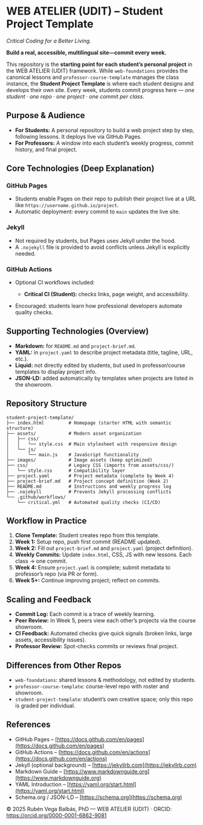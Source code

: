 # WEB ATELIER (UDIT) – Student Project Template

_Critical Coding for a Better Living._

**Build a real, accessible, multilingual site—commit every week.**

This repository is the **starting point for each student’s personal project** in the WEB ATELIER (UDIT) framework. While `web-foundations` provides the canonical lessons and `professor-course-template` manages the class instance, the **Student Project Template** is where each student designs and develops their own site. Every week, students commit progress here — _one student · one repo · one project · one commit per class_.

## Purpose & Audience

- **For Students:** A personal repository to build a web project step by step, following lessons. It deploys live via GitHub Pages.
- **For Professors:** A window into each student’s weekly progress, commit history, and final project.

## Core Technologies (Deep Explanation)

### GitHub Pages

- Students enable Pages on their repo to publish their project live at a URL like `https://username.github.io/project`.
- Automatic deployment: every commit to `main` updates the live site.

### Jekyll

- Not required by students, but Pages uses Jekyll under the hood.
- A `.nojekyll` file is provided to avoid conflicts unless Jekyll is explicitly needed.

### GitHub Actions

- Optional CI workflows included:

  - **Critical CI (Student):** checks links, page weight, and accessibility.

- Encouraged: students learn how professional developers automate quality checks.

## Supporting Technologies (Overview)

- **Markdown:** for `README.md` and `project-brief.md`.
- **YAML:** in `project.yaml` to describe project metadata (title, tagline, URL, etc.).
- **Liquid:** not directly edited by students, but used in professor/course templates to display project info.
- **JSON-LD:** added automatically by templates when projects are listed in the showroom.

## Repository Structure

```plaintext
student-project-template/
├── index.html         # Homepage (starter HTML with semantic structure)
├── assets/            # Modern asset organization
│   ├── css/
│   │   └── style.css  # Main stylesheet with responsive design
│   └── js/
│       └── main.js    # JavaScript functionality
├── images/            # Image assets (keep optimized)
├── css/               # Legacy CSS (imports from assets/css/)
│   └── style.css      # Compatibility layer
├── project.yaml       # Project metadata (complete by Week 4)
├── project-brief.md   # Project concept definition (Week 2)
├── README.md          # Instructions and weekly progress log
├── .nojekyll          # Prevents Jekyll processing conflicts
└── .github/workflows/
    └── critical.yml   # Automated quality checks (CI/CD)
```

## Workflow in Practice

1. **Clone Template:** Student creates repo from this template.
2. **Week 1:** Setup repo, push first commit (README updated).
3. **Week 2:** Fill out `project-brief.md` and `project.yaml` (project definition).
4. **Weekly Commits:** Update `index.html`, CSS, JS with new lessons. Each class → one commit.
5. **Week 4:** Ensure `project.yaml` is complete; submit metadata to professor’s repo (via PR or form).
6. **Week 5+:** Continue improving project; reflect on commits.

## Scaling and Feedback

- **Commit Log:** Each commit is a trace of weekly learning.
- **Peer Review:** In Week 5, peers view each other’s projects via the course showroom.
- **CI Feedback:** Automated checks give quick signals (broken links, large assets, accessibility issues).
- **Professor Review:** Spot-checks commits or reviews final project.

## Differences from Other Repos

- `web-foundations`: shared lessons & methodology, not edited by students.
- `professor-course-template`: course-level repo with roster and showroom.
- `student-project-template`: student’s own creative space; only this repo is graded per individual.

## References

- GitHub Pages – [https://docs.github.com/en/pages](https://docs.github.com/en/pages)
- GitHub Actions – [https://docs.github.com/en/actions](https://docs.github.com/en/actions)
- Jekyll (optional background) – [https://jekyllrb.com](https://jekyllrb.com)
- Markdown Guide – [https://www.markdownguide.org](https://www.markdownguide.org)
- YAML Introduction – [https://yaml.org/start.html](https://yaml.org/start.html)
- Schema.org / JSON-LD – [https://schema.org](https://schema.org)

© 2025 Rubén Vega Balbás, PhD — WEB ATELIER (UDIT) · ORCID: <https://orcid.org/0000-0001-6862-9081>
